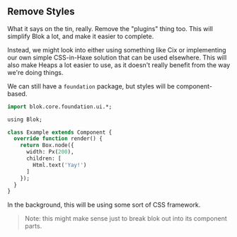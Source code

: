 Remove Styles
-------------

What it says on the tin, really. Remove the "plugins" thing too. This will simplify Blok a lot, and make it easier to complete.

Instead, we might look into either using something like Cix or implementing our own simple CSS-in-Haxe solution that can be used elsewhere. This will also make Heaps a lot easier to use, as it doesn't really benefit from the way we're doing things.

We can still have a `foundation` package, but styles will be component-based.

```haxe
import blok.core.foundation.ui.*;

using Blok;

class Example extends Component {
  override function render() {
    return Box.node({
      width: Px(200),
      children: [
        Html.text('Yay!')
      ]
    });
  }
}

```

In the background, this will be using some sort of CSS framework.

> Note: this might make sense just to break blok out into its component parts.

